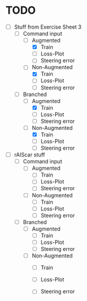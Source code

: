 # TODO

- [ ] Stuff from Exercise Sheet 3
    - [ ] Command input
        - [ ] Augmented
            - [x] Train
            - [ ] Loss-Plot
            - [ ] Steering error
        - [ ] Non-Augmented
            - [x] Train
            - [ ] Loss-Plot
            - [ ] Steering error
    - [ ] Branched
        - [ ] Augmented
            - [x] Train
            - [ ] Loss-Plot
            - [ ] Steering error
        - [ ] Non-Augmented
            - [x] Train
            - [ ] Loss-Plot
            - [ ] Steering error
        
- [ ] rAIScar stuff
    - [ ] Command input
        - [ ] Augmented
            - [ ] Train
            - [ ] Loss-Plot
            - [ ] Steering error
        - [ ] Non-Augmented
            - [ ] Train
            - [ ] Loss-Plot
            - [ ] Steering error

    - [ ] Branched
        - [ ] Augmented
            - [ ] Train
            - [ ] Loss-Plot
            - [ ] Steering error
        - [ ] Non-Augmented
            - [ ] Train
            - [ ] Loss-Plot
            - [ ] Steering error

